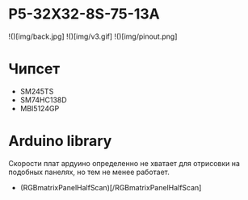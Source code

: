 # P5-32X32-8S-75-13A

!()[img/back.jpg]
!()[img/v3.gif]
!()[img/pinout.png]

# Чипсет

- SM245TS
- SM74HC138D
- MBI5124GP

# Arduino library

Скорости плат ардуино определенно не хватает для отрисовки на подобных панелях, но тем не менее работает.

- (RGBmatrixPanelHalfScan)[/RGBmatrixPanelHalfScan]

